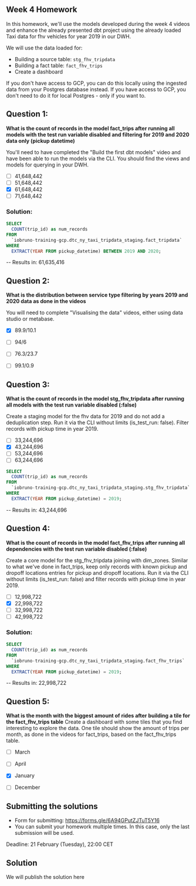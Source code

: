 ## Week 4 Homework

In this homework, we'll use the models developed during the week 4 videos and enhance the already presented dbt project using the already loaded Taxi data for fhv vehicles for year 2019 in our DWH.

We will use the data loaded for:

* Building a source table: `stg_fhv_tripdata`
* Building a fact table: `fact_fhv_trips`
* Create a dashboard

If you don't have access to GCP, you can do this locally using the ingested data from your Postgres database
instead. If you have access to GCP, you don't need to do it for local Postgres -
only if you want to.

## Question 1:

**What is the count of records in the model fact_trips after running all models with the test run variable disabled and filtering for 2019 and 2020 data only (pickup datetime)**

You'll need to have completed the "Build the first dbt models" video and have been able to run the models via the CLI.
You should find the views and models for querying in your DWH.

- [ ] 41,648,442
- [ ] 51,648,442
- [X] 61,648,442
- [ ] 71,648,442

### Solution:

```sql
SELECT 
  COUNT(trip_id) as num_records
FROM 
  `iobruno-training-gcp.dtc_ny_taxi_tripdata_staging.fact_tripdata`
WHERE 
  EXTRACT(YEAR FROM pickup_datetime) BETWEEN 2019 AND 2020;
```

-- Results in: 61,635,416


## Question 2:

**What is the distribution between service type filtering by years 2019 and 2020 data as done in the videos**

You will need to complete "Visualising the data" videos, either using data studio or metabase.

- [X] 89.9/10.1
- [ ] 94/6
- [ ] 76.3/23.7
- [ ] 99.1/0.9


## Question 3:

**What is the count of records in the model stg_fhv_tripdata after running all models with the test run variable disabled (:false)**

Create a staging model for the fhv data for 2019 and do not add a deduplication step. Run it via the CLI without limits (is_test_run: false).
Filter records with pickup time in year 2019.

- [ ] 33,244,696
- [X] 43,244,696
- [ ] 53,244,696
- [ ] 63,244,696

```sql
SELECT 
  COUNT(trip_id) as num_records
FROM 
  `iobruno-training-gcp.dtc_ny_taxi_tripdata_staging.stg_fhv_tripdata` 
WHERE 
  EXTRACT(YEAR FROM pickup_datetime) = 2019;
```

-- Results in: 43,244,696


## Question 4:

**What is the count of records in the model fact_fhv_trips after running all dependencies with the test run variable disabled (:false)**

Create a core model for the stg_fhv_tripdata joining with dim_zones.
Similar to what we've done in fact_trips, keep only records with known pickup and dropoff locations entries for pickup and dropoff locations.
Run it via the CLI without limits (is_test_run: false) and filter records with pickup time in year 2019.

- [ ] 12,998,722
- [X] 22,998,722
- [ ] 32,998,722
- [ ] 42,998,722

### Solution:
```sql
SELECT 
  COUNT(trip_id) as num_records
FROM 
  `iobruno-training-gcp.dtc_ny_taxi_tripdata_staging.fact_fhv_trips`
WHERE 
  EXTRACT(YEAR FROM pickup_datetime) = 2019;
```

-- Results in: 22,998,722


## Question 5:

**What is the month with the biggest amount of rides after building a tile for the fact_fhv_trips table**
Create a dashboard with some tiles that you find interesting to explore the data. One tile should show the amount of trips per month, as done in the videos for fact_trips, based on the fact_fhv_trips table.

- [ ] March
- [ ] April
- [X] January
- [ ] December



## Submitting the solutions

* Form for submitting: https://forms.gle/6A94GPutZJTuT5Y16
* You can submit your homework multiple times. In this case, only the last submission will be used.

Deadline: 21 February (Tuesday), 22:00 CET


## Solution

We will publish the solution here